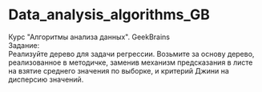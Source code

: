 # Data_analysis_algorithms_GB
Курс "Алгоритмы анализа данных". GeekBrains  
Задание:  
Реализуйте дерево для задачи регрессии. Возьмите за основу дерево, реализованное в методичке, заменив механизм предсказания в листе на взятие среднего значения по выборке, и критерий Джини на дисперсию значений.